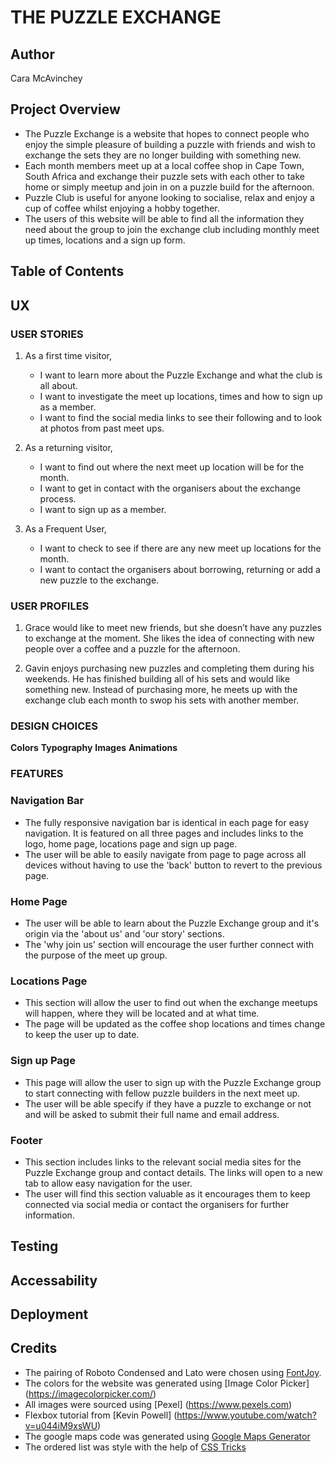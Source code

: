 # THE PUZZLE EXCHANGE

## Author
Cara McAvinchey 

## Project Overview
- The Puzzle Exchange is a website that hopes to connect people who enjoy the simple pleasure of building a puzzle with friends and wish to exchange the sets they are no longer building with something new.
- Each month members meet up at a local coffee shop in Cape Town, South Africa and exchange their puzzle sets with each other to take home or simply meetup and join in on a puzzle build for the afternoon.
- Puzzle Club is useful for anyone looking to socialise, relax and enjoy a cup of coffee whilst enjoying a hobby together.
- The users of this website will be able to find all the information they need about the group to join the exchange club including monthly meet up times, locations and a sign up form.

## Table of Contents

## UX

### USER STORIES
1. As a first time visitor,
    * I want to learn more about the Puzzle Exchange and what the club is all about.
    * I want to investigate the meet up locations, times and how to sign up as a member.
    * I want to find the social media links to see their following and to look at photos from past meet ups.

2. As a returning visitor,
    * I want to find out where the next meet up location will be for the month.
    * I want to get in contact with the organisers about the exchange process.
    * I want to sign up as a member.

3. As a Frequent User, 
    * I want to check to see if there are any new meet up locations for the month.
    * I want to contact the organisers about borrowing, returning or add a new puzzle to the exchange.       

### USER PROFILES

1. Grace would like to meet new friends, but she doesn’t have any puzzles to exchange at the moment. She likes the idea of connecting with new people over a coffee and a puzzle for the afternoon. 

2. Gavin enjoys purchasing new puzzles and completing them during his weekends. He has finished building all of his sets and would like something new. Instead of purchasing more, he meets up with the exchange club each month to swop his sets with another member.
 
### DESIGN CHOICES

**Colors**
**Typography**
**Images**
**Animations**

### FEATURES

### Navigation Bar
- The fully responsive navigation bar is identical in each page for easy navigation. It is featured on all three pages and includes links to the logo, home page, locations page and sign up page.
- The user will be able to easily navigate from page to page across all devices without having to use the 'back' button to revert to the previous page.

### Home Page 
- The user will be able to learn about the Puzzle Exchange group and it's origin via the 'about us' and 'our story' sections.
- The 'why join us' section will encourage the user further connect with the purpose of the meet up group.

### Locations Page
- This section will allow the user to find out when the exchange meetups will happen, where they will be located and at what time.
- The page will be updated as the coffee shop locations and times change to keep the user up to date.

### Sign up Page
- This page will allow the user to sign up with the Puzzle Exchange group to start connecting with fellow puzzle builders in the next meet up.
- The user will be able specify if they have a puzzle to exchange or not and will be asked to submit their full name and email address.

### Footer
- This section includes links to the relevant social media sites for the Puzzle Exchange group and contact details. The links will open to a new tab to allow easy navigation for the user.
- The user will find this section valuable as it encourages them to keep connected via social media or contact the organisers for further information.

## Testing

## Accessability

## Deployment

## Credits
- The pairing of Roboto Condensed and Lato were chosen using [FontJoy](https://fontjoy.com/#).
- The colors for the website was generated using [Image Color Picker] (https://imagecolorpicker.com/)
- All images were sourced using [Pexel] (https://www.pexels.com)
- Flexbox tutorial from [Kevin Powell] (https://www.youtube.com/watch?v=u044iM9xsWU)
- The google maps code was generated using [Google Maps Generator](https://google-map-generator.com/)
- The ordered list was style with the help of [CSS Tricks](https://css-tricks.com/list-style-recipes/)



